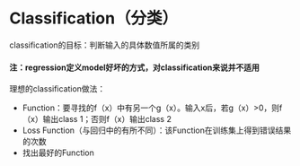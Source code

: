 # Classification（分类）  
classification的目标：判断输入的具体数值所属的类别  
#### 注：regression定义model好坏的方式，对classification来说并不适用  
理想的classification做法：  
* Function：要寻找的f（x）中有另一个g（x）。输入x后，若g（x）>0，则f（x）输出class 1；否则f（x）输出class 2  
* Loss Function（与回归中的有所不同）：该Function在训练集上得到错误结果的次数  
* 找出最好的Function  
